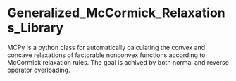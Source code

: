 # Generalized_McCormick_Relaxations_Library
MCPy is a python class for automatically calculating the convex and concave relaxations of factorable nonconvex functions according to McCormick relaxation rules.
The goal is achived by both normal and reverse operator overloading.
